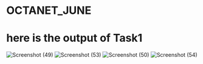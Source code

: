 # OCTANET_JUNE
# here is the output of Task1  
![Screenshot (49)](https://github.com/amrutha452/OCTANET_JUNE/assets/117029740/d8615431-3150-4d11-8022-09d648cbcf2c)
![Screenshot (53)](https://github.com/amrutha452/OCTANET_JUNE/assets/117029740/4a8aede9-7ed7-49a9-9713-eb6322a0cb6f)
![Screenshot (50)](https://github.com/amrutha452/OCTANET_JUNE/assets/117029740/272499cd-42bf-43f4-994e-5594d1f24815)
![Screenshot (54)](https://github.com/amrutha452/OCTANET_JUNE/assets/117029740/6b3a5779-43a7-42be-8068-306f87758050)



